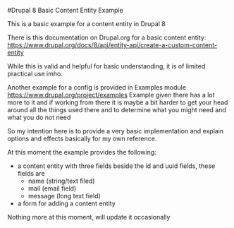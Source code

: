 #Drupal 8 Basic Content Entity Example

This is a basic example for a content entity in Drupal 8

There is this documentation on Drupal.org for a basic content entity:
https://www.drupal.org/docs/8/api/entity-api/create-a-custom-content-entity

While this is valid and helpful for basic understanding, it is of limited
practical use imho.

Another example for a config is provided in Examples module
https://www.drupal.org/project/examples
Example given there has a lot more to it and if working from there it is maybe
a bit harder to get your head around all the things used there and to determine what
you might need and what you do not need

So my intention here is to provide a very basic implementation and explain options
and effects basically for my own reference.

At this moment the example provides the following:

* a content entity with three fields beside the id and uuid fields, these fields
are
    * name (string/text filed)
    * mail (email field)
    * message (long text field)
* a form for adding a content entity

Nothing more at this moment, will update it occasionally

